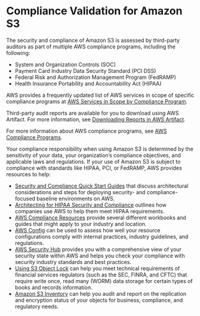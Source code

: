 # Compliance Validation for Amazon S3<a name="s3-compliance"></a>

The security and compliance of Amazon S3 is assessed by third\-party auditors as part of multiple AWS compliance programs, including the following:
+ System and Organization Controls \(SOC\)
+ Payment Card Industry Data Security Standard \(PCI DSS\)
+ Federal Risk and Authorization Management Program \(FedRAMP\)
+ Health Insurance Portability and Accountability Act \(HIPAA\)

AWS provides a frequently updated list of AWS services in scope of specific compliance programs at [AWS Services in Scope by Compliance Program](https://aws.amazon.com/compliance/services-in-scope/)\. 

Third\-party audit reports are available for you to download using AWS Artifact\. For more information, see [Downloading Reports in AWS Artifact](https://docs.aws.amazon.com/artifact/latest/ug/downloading-documents.html)\. 

For more information about AWS compliance programs, see [AWS Compliance Programs](https://aws.amazon.com/compliance/programs/)\.

Your compliance responsibility when using Amazon S3 is determined by the sensitivity of your data, your organization’s compliance objectives, and applicable laws and regulations\. If your use of Amazon S3 is subject to compliance with standards like HIPAA, PCI, or FedRAMP, AWS provides resources to help:
+ [Security and Compliance Quick Start Guides](https://aws.amazon.com/quickstart/?awsf.quickstart-homepage-filter=categories%23security-identity-compliance) that discuss architectural considerations and steps for deploying security\- and compliance\-focused baseline environments on AWS\. 
+ [Architecting for HIPAA Security and Compliance](https://d0.awsstatic.com/whitepapers/compliance/AWS_HIPAA_Compliance_Whitepaper.pdf) outlines how companies use AWS to help them meet HIPAA requirements\.
+ [AWS Compliance Resources](https://aws.amazon.com/compliance/resources/) provide several different workbooks and guides that might apply to your industry and location\.
+ [AWS Config](https://docs.aws.amazon.com/config/latest/developerguide/evaluate-config.html) can be used to assess how well your resource configurations comply with internal practices, industry guidelines, and regulations\.
+ [AWS Security Hub](https://docs.aws.amazon.com/securityhub/latest/userguide/what-is-securityhub.html) provides you with a comprehensive view of your security state within AWS and helps you check your compliance with security industry standards and best practices\. 
+ [Using S3 Object Lock](object-lock.md) can help you meet technical requirements of financial services regulators \(such as the SEC, FINRA, and CFTC\) that require write once, read many \(WORM\) data storage for certain types of books and records information\. 
+ [ Amazon S3 Inventory](storage-inventory.md) can help you audit and report on the replication and encryption status of your objects for business, compliance, and regulatory needs\.